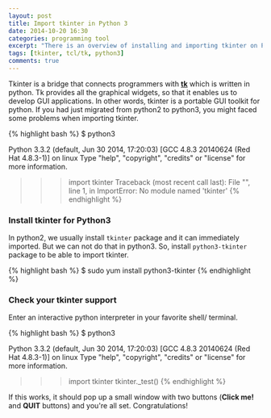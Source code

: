 ```yaml
---
layout: post
title: Import tkinter in Python 3
date: 2014-10-20 16:30
categories: programming tool
excerpt: "There is an overview of installing and importing tkinter on Python 3 for GUI Programming."
tags: [tkinter, tcl/tk, python3]
comments: true
---
```

Tkinter is a bridge that connects programmers with **[tk](http://www.tcl.tk/)** which is written in python. Tk provides all the graphical widgets, so that it enables us to develop GUI applications. In other words, tkinter is a portable GUI toolkit for python. If you had just migrated from python2 to python3, you might faced some problems when importing tkinter.

{% highlight bash %}
$ python3

Python 3.3.2 (default, Jun 30 2014, 17:20:03) 
[GCC 4.8.3 20140624 (Red Hat 4.8.3-1)] on linux
Type "help", "copyright", "credits" or "license" for more information.
>>> import tkinter
Traceback (most recent call last):
  File "<stdin>", line 1, in <module>
ImportError: No module named 'tkinter'
{% endhighlight %}

### Install tkinter for Python3
In python2, we usually install `tkinter` package and it can immediately imported. But we can not do that in python3. So, install `python3-tkinter` package to be able to import tkinter.

{% highlight bash %}
$ sudo yum install python3-tkinter
{% endhighlight %}

### Check your tkinter support
Enter an interactive python interpreter in your favorite shell/ terminal.

{% highlight bash %}
$ python3

Python 3.3.2 (default, Jun 30 2014, 17:20:03) 
[GCC 4.8.3 20140624 (Red Hat 4.8.3-1)] on linux
Type "help", "copyright", "credits" or "license" for more information.
>>> import tkinter
>>> tkinter._test()
{% endhighlight %}

If this works, it should pop up a small window with two buttons (**Click me!** and **QUIT** buttons) and you're all set. Congratulations!